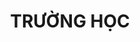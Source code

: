 ---
layout: "category-page"
title: "TRƯỜNG HỌC"
description: "Tải miễn phí file đồ hoạ vector TRƯỜNG HỌC png jpg pdf ai crd..."
permalink: "/category/truong-hoc/"
image: "/assets/images/affiliates.jpg"
color: "#121826"
---